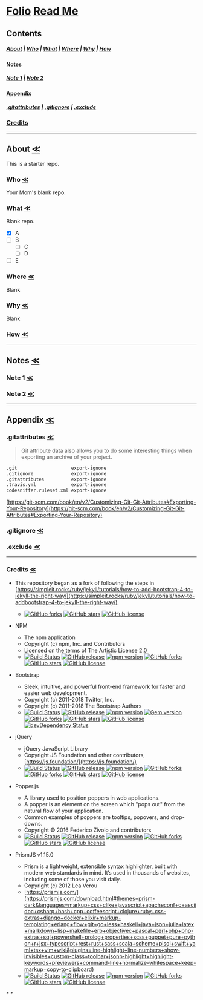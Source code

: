# [Folio](https://github.com/otherness-space/folio-notepad/) [Read Me](https://github.com/otherness-space/folio-notepad/blob/master/README.md)

## Contents

##### [About](#about-) \| [Who](#who-) \| [What](#what-) \| [Where](#where-) \| [Why](#why-) \| [How](#how-)

#### [Notes](#notes-)

##### [Note 1](#note-1-) \| [Note 2](#note-2-)

#### [Appendix](#appendix-)

##### [.gitattributes](#gitattributes-) \| [.gitignore](#gitignore-) \| [.exclude](#exclude-)

### [Credits](#credits-)

* * *

## About [≪](#folio-notepad#folio-read-me)

This is a starter repo.

### Who [≪](#folio-notepad#folio-read-me)

Your Mom's blank repo.

### What [≪](#folio-notepad#folio-read-me)

Blank repo.

-   [x] A
-   [ ] B
    -   [ ] C
    -   [ ] D
-   [ ] E

### Where [≪](#folio-notepad#folio-read-me)

Blank

### Why [≪](#folio-notepad#folio-read-me)

Blank

### How [≪](#folio-notepad#folio-read-me)

* * *

## Notes [≪](#folio-notepad#folio-read-me)

### Note 1 [≪](#folio-notepad#folio-read-me)

### Note 2 [≪](#folio-notepad#folio-read-me)

* * *

## Appendix [≪](#folio-notepad#folio-read-me)

### .gitattributes [≪](#folio-notepad#folio-read-me)

> Git attribute data also allows you to do some interesting things when exporting an archive of your project.

```markdown
.git                    export-ignore
.gitignore              export-ignore
.gitattributes          export-ignore
.travis.yml             export-ignore
codesniffer.ruleset.xml export-ignore
```

[https://git-scm.com/book/en/v2/Customizing-Git-Git-Attributes#Exporting-Your-Repository](https://git-scm.com/book/en/v2/Customizing-Git-Git-Attributes#Exporting-Your-Repository)

### .gitignore [≪](#folio-notepad#folio-read-me)

### .exclude [≪](#folio-notepad#folio-read-me)

* * *

### Credits [≪](#folio-notepad#folio-read-me)
-   This repository began as a fork of following the steps in [https://simpleit.rocks/ruby/jekyll/tutorials/how-to-add-bootstrap-4-to-jekyll-the-right-way/](https://simpleit.rocks/ruby/jekyll/tutorials/how-to-addbootstrap-4-to-jekyll-the-right-way/).
    -   [![GitHub forks](https://img.shields.io/github/forks/marcanuy/jekyll-bootstrap4.svg?style=social)](https://github.com/marcanuy/jekyll-bootstrap4/network) [![GitHub stars](https://img.shields.io/github/stars/marcanuy/jekyll-bootstrap4.svg?style=social)](https://github.com/marcanuy/jekyll-bootstrap4/stargazers) [![GitHub license](https://img.shields.io/github/license/marcanuy/jekyll-bootstrap4.svg?style=social)](https://github.com/marcanuy/jekyll-bootstrap4/blob/master/LICENSE)
-   NPM
    -   The npm application
    -   Copyright (c) npm, Inc. and Contributors
    -   Licensed on the terms of The Artistic License 2.0
    -   [![Build Status](https://img.shields.io/travis/npm/cli/latest.svg?style=social)](https://travis-ci.org/npm/cli) [![GitHub release](https://img.shields.io/github/release/npm/cli.svg?style=social)](https://github.com/npm/cli) [![npm version](https://img.shields.io/npm/v/npm.svg?style=social)](https://www.npmjs.com/package/npm) [![GitHub forks](https://img.shields.io/github/forks/npm/cli.svg?style=social)](https://github.com/npm/cli/network) [![GitHub stars](https://img.shields.io/github/stars/npm/cli.svg?style=social)](https://github.com/npm/cli/stargazers) [![GitHub license](https://img.shields.io/github/license/npm/cli.svg?style=social)](https://github.com/npm/cli/blob/latest/LICENSE)

-   Bootstrap
    -   Sleek, intuitive, and powerful front-end framework for faster and easier web development.
    -   Copyright (c) 2011-2018 Twitter, Inc.
    -   Copyright (c) 2011-2018 The Bootstrap Authors
    -   [![Build Status](https://img.shields.io/travis/twbs/bootstrap/v4-dev.svg?style=social)](https://travis-ci.org/twbs/bootstrap) [![GitHub release](https://img.shields.io/github/release/twbs/bootstrap.svg?style=social)](https://github.com/twbs/bootstrap) [![npm version](https://img.shields.io/npm/v/bootstrap.svg?style=social)](https://www.npmjs.com/package/bootstrap) [![Gem version](https://img.shields.io/gem/v/bootstrap.svg?style=social)](https://rubygems.org/gems/bootstrap) [![GitHub forks](https://img.shields.io/github/forks/twbs/bootstrap.svg?style=social)](https://github.com/twbs/bootstrap/network) [![GitHub stars](https://img.shields.io/github/stars/twbs/bootstrap.svg?style=social)](https://github.com/twbs/bootstrap/stargazers) [![GitHub license](https://img.shields.io/github/license/twbs/bootstrap.svg?style=social)](https://github.com/twbs/bootstrap/blob/v4-dev/LICENSE) [![devDependency Status](https://img.shields.io/david/dev/twbs/bootstrap.svg?style=social)](https://david-dm.org/twbs/bootstrap?type=dev)
-   jQuery
    -   jQuery JavaScript Library
    -   Copyright JS Foundation and other contributors, [https://js.foundation/](https://js.foundation/)
    -   [![Build Status](https://img.shields.io/travis/jquery/jquery.svg?style=social)](https://travis-ci.org/jquery/jquery) [![GitHub release](https://img.shields.io/github/release/jquery/jquery.svg?style=social)](https://github.com/jquery/jquery) [![npm version](https://img.shields.io/npm/v/jquery.svg?style=social)](https://www.npmjs.com/package/jquery) [![GitHub forks](https://img.shields.io/github/forks/jquery/jquery.svg?style=social)](https://github.com/jquery/jquery/network) [![GitHub forks](https://img.shields.io/github/forks/jquery/jquery.svg?style=social)](https://github.com/jquery/jquery/network) [![GitHub stars](https://img.shields.io/github/stars/jquery/jquery.svg?style=social)](https://github.com/jquery/jquery/stargazers) [![GitHub license](https://img.shields.io/github/license/jquery/jquery.svg?style=social)](https://github.com/jquery/jquery/blob/master/LICENSE.txt)
-   Popper.js
    -   A library used to position poppers in web applications.
    -   A popper is an element on the screen which "pops out" from the natural flow of your application.
    -   Common examples of poppers are tooltips, popovers, and drop-downs.
    -   Copyright © 2016 Federico Zivolo and contributors
    -   <a href="https://travis-ci.org/FezVrasta/popper.js/branches" target="_blank"><img src="https://travis-ci.org/FezVrasta/popper.js.svg?style=master" alt="Build Status"/></a> [![GitHub release](https://img.shields.io/github/release/FezVrasta/popper.js.svg?style=social)](https://github.com/FezVrasta/popper.js) [![npm version](https://img.shields.io/npm/v/popper.js.svg?style=social)](https://www.npmjs.com/package/popper.js) [![GitHub forks](https://img.shields.io/github/forks/FezVrasta/popper.js.svg?style=social)](https://github.com/FezVrasta/popper.js/network) [![GitHub stars](https://img.shields.io/github/stars/FezVrasta/popper.js.svg?style=social)](https://github.com/FezVrasta/popper.js/stargazers) [![GitHub license](https://img.shields.io/github/license/FezVrasta/popper.js.svg?style=social)](https://github.com/FezVrasta/popper.js/blob/master/LICENSE.md)
-   PrismJS v1.15.0
    -   Prism is a lightweight, extensible syntax highlighter, built with modern web standards in mind. It’s used in thousands of websites, including some of those you visit daily.
    -   Copyright (c) 2012 Lea Verou
    - [https://prismjs.com/](https://prismjs.com/download.html#themes=prism-dark&languages=markup+css+clike+javascript+apacheconf+c+asciidoc+csharp+bash+cpp+coffeescript+clojure+ruby+css-extras+django+docker+elixir+markup-templating+erlang+flow+git+go+less+haskell+java+json+julia+latex+markdown+lisp+makefile+erb+objectivec+pascal+perl+php+php-extras+sql+powershell+prolog+properties+scss+puppet+pure+python+r+jsx+typescript+rest+rust+sass+scala+scheme+plsql+swift+yaml+tsx+vim+wiki&plugins=line-highlight+line-numbers+show-invisibles+custom-class+toolbar+jsonp-highlight+highlight-keywords+previewers+command-line+normalize-whitespace+keep-markup+copy-to-clipboard)
    -   [![Build Status](https://img.shields.io/travis/PrismJS/prism.svg?style=master)](https://travis-ci.org/PrismJS/prism) [![GitHub release](https://img.shields.io/github/release/PrismJS/prism.svg?style=social)](https://github.com/PrismJS/prism) [![npm version](https://img.shields.io/npm/v/prismjs.svg?style=social)](https://www.npmjs.com/packageprismjs) [![GitHub forks](https://img.shields.io/github/forks/PrismJS/prism.svg?style=social)](https://github.com/PrismJS/prism/network) [![GitHub stars](https://img.shields.io/github/stars/PrismJS/prism.svg?style=social)](https://github.com/PrismJS/prism/stargazers) [![GitHub license](https://img.shields.io/github/license/PrismJS/prism.svg?style=social)](https://github.com/PrismJS/prism/blob/master/LICENSE)

\*
  \*
